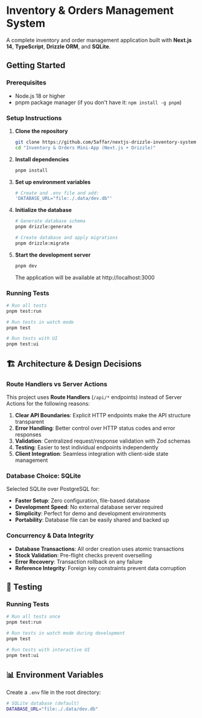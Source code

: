 # Inventory & Orders Management System

A complete inventory and order management application built with **Next.js 14**, **TypeScript**, **Drizzle ORM**, and **SQLite**.

## Getting Started

### Prerequisites
- Node.js 18 or higher
- pnpm package manager (if you don't have it: `npm install -g pnpm`)

### Setup Instructions

1. **Clone the repository**
   ```bash
   git clone https://github.com/5affar/nextjs-drizzle-inventory-system
   cd "Inventory & Orders Mini-App (Next.js + Drizzle)"
   ```

2. **Install dependencies**
   ```bash
   pnpm install
   ```

3. **Set up environment variables**
   ```bash
   # Create and .env file and add:
   'DATABASE_URL="file:./.data/dev.db"'
   ```

4. **Initialize the database**
   ```bash
   # Generate database schema
   pnpm drizzle:generate
   
   # Create database and apply migrations
   pnpm drizzle:migrate
   ```

5. **Start the development server**
   ```bash
   pnpm dev
   ```
   
   The application will be available at http://localhost:3000

### Running Tests
   ```bash
   # Run all tests
   pnpm test:run
   
   # Run tests in watch mode
   pnpm test
   
   # Run tests with UI
   pnpm test:ui
   ```

## 🏗️ Architecture & Design Decisions

### **Route Handlers vs Server Actions**
This project uses **Route Handlers** (`/api/*` endpoints) instead of Server Actions for the following reasons:

1. **Clear API Boundaries**: Explicit HTTP endpoints make the API structure transparent
2. **Error Handling**: Better control over HTTP status codes and error responses
3. **Validation**: Centralized request/response validation with Zod schemas
4. **Testing**: Easier to test individual endpoints independently
5. **Client Integration**: Seamless integration with client-side state management

### **Database Choice: SQLite**
Selected SQLite over PostgreSQL for:

- **Faster Setup**: Zero configuration, file-based database
- **Development Speed**: No external database server required
- **Simplicity**: Perfect for demo and development environments
- **Portability**: Database file can be easily shared and backed up

### **Concurrency & Data Integrity**
- **Database Transactions**: All order creation uses atomic transactions
- **Stock Validation**: Pre-flight checks prevent overselling
- **Error Recovery**: Transaction rollback on any failure
- **Reference Integrity**: Foreign key constraints prevent data corruption

## 🧪 Testing

### Running Tests
```bash
# Run all tests once
pnpm test:run

# Run tests in watch mode during development
pnpm test

# Run tests with interactive UI
pnpm test:ui
```

## 📊 Environment Variables

Create a `.env` file in the root directory:

```bash
# SQLite database (default)
DATABASE_URL="file:./.data/dev.db"
```

